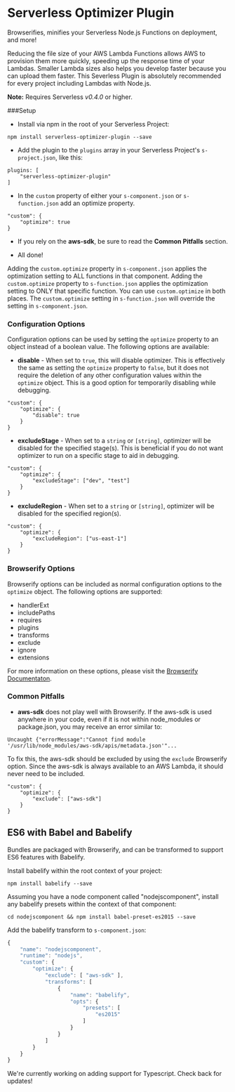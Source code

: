 Serverless Optimizer Plugin
=============================

Browserifies, minifies your Serverless Node.js Functions on deployment, and more!

Reducing the file size of your AWS Lambda Functions allows AWS to provision them more quickly, speeding up the response time of your Lambdas.  Smaller Lambda sizes also helps you develop faster because you can upload them faster.  This Severless Plugin is absolutely recommended for every project including Lambdas with Node.js.

**Note:** Requires Serverless *v0.4.0* or higher.

###Setup

* Install via npm in the root of your Serverless Project:
```
npm install serverless-optimizer-plugin --save
```

* Add the plugin to the `plugins` array in your Serverless Project's `s-project.json`, like this:

```
plugins: [
    "serverless-optimizer-plugin"
]
```

* In the `custom` property of either your `s-component.json` or `s-function.json` add an optimize property.

```
"custom": {
    "optimize": true
}
```

* If you rely on the **aws-sdk**, be sure to read the **Common Pitfalls** section. 

* All done!

Adding the `custom.optimize` property in `s-component.json` applies the optimization setting to ALL functions in that component.  Adding the `custom.optimize` property to `s-function.json` applies the optimization setting to ONLY that specific function.  You can use `custom.optimize` in both places.  The `custom.optimize` setting in `s-function.json` will override the setting in `s-component.json`.

### Configuration Options

Configuration options can be used by setting the `optimize` property to an object instead of a boolean value. The following options are available:

* **disable** - When set to `true`, this will disable optimizer. This is effectively the same as setting the `optimize` property to `false`, but it does not require the deletion of any other configuration values within the `optimize` object. This is a good option for temporarily disabling while debugging.

```
"custom": {
    "optimize": {
        "disable": true
    }
}
```

* **excludeStage** - When set to a `string` or `[string]`, optimizer will be disabled for the specified stage(s). This is beneficial if you do not want optimizer to run on a specific stage to aid in debugging.

```
"custom": {
    "optimize": {
        "excludeStage": ["dev", "test"]
    }
}
```

* **excludeRegion** - When set to a `string` or `[string]`, optimizer will be disabled for the specified region(s). 

```
"custom": {
    "optimize": {
        "excludeRegion": ["us-east-1"]
    }
}
```

### Browserify Options

Browserify options can be included as normal configuration options to the `optimize` object. The following options are supported:

* handlerExt
* includePaths
* requires
* plugins
* transforms
* exclude
* ignore
* extensions

For more information on these options, please visit the [Browserify Documentaton](https://github.com/substack/node-browserify#usage).

### Common Pitfalls

* **aws-sdk** does not play well with Browserify. If the aws-sdk is used anywhere in your code, even if it is not within node_modules or package.json, you may receive an error similar to:

`Uncaught {"errorMessage":"Cannot find module '/usr/lib/node_modules/aws-sdk/apis/metadata.json'"...`

To fix this, the aws-sdk should be excluded by using the `exclude` Browserify option. Since the aws-sdk is always available to an AWS Lambda, it should never need to be included.

```
"custom": {
    "optimize": {
        "exclude": ["aws-sdk"]
    }
}
```

## ES6 with Babel and Babelify

Bundles are packaged with Browserify, and can be transformed to support ES6 features with Babelify.


Install babelify within the root context of your project:

    npm install babelify --save


Assuming you have a node component called "nodejscomponent", install any babelify presets within the context of that component:


    cd nodejscomponent && npm install babel-preset-es2015 --save


Add the babelify transform to `s-component.json`:

```javascript
{
    "name": "nodejscomponent",
    "runtime": "nodejs",
    "custom": {
        "optimize": {
            "exclude": [ "aws-sdk" ],
            "transforms": [
                {
                    "name": "babelify",
                    "opts": {
                        "presets": [
                            "es2015"
                        ]
                    }
                }
            ]
        }
    }
}

```

We're currently working on adding support for Typescript. Check back for updates!
